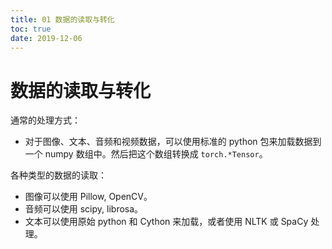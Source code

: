 ```yaml
---
title: 01 数据的读取与转化
toc: true
date: 2019-12-06
---
```


# 数据的读取与转化

通常的处理方式：

- 对于图像、文本、音频和视频数据，可以使用标准的 python 包来加载数据到一个 numpy 数组中。然后把这个数组转换成 `torch.*Tensor`。


各种类型的数据的读取：

-  图像可以使用 Pillow, OpenCV。
-  音频可以使用 scipy, librosa。
-  文本可以使用原始 python 和 Cython 来加载，或者使用 NLTK 或 SpaCy 处理。
